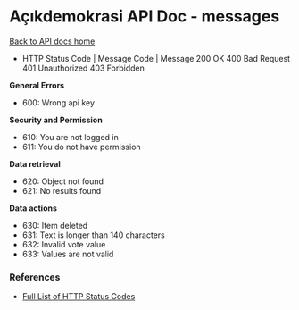 # Açıkdemokrasi API Doc - messages

[Back to API docs home](Home)

- HTTP Status Code | Message Code | Message
200 OK
400 Bad Request
401 Unauthorized
403 Forbidden

**General Errors**

- 600: Wrong api key

**Security and Permission**

- 610: You are not logged in
- 611: You do not have permission

**Data retrieval**

- 620: Object not found
- 621: No results found

**Data actions**

- 630: Item deleted
- 631: Text is longer than 140 characters
- 632: Invalid vote value
- 633: Values are not valid


### References ###

- [Full List of HTTP Status Codes](https://en.wikipedia.org/wiki/List_of_HTTP_status_codes)
